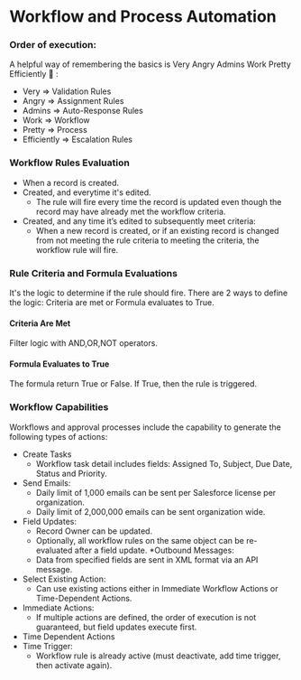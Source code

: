 # Workflow and Process Automation

### Order of execution:
A helpful way of remembering the basics is Very Angry Admins Work Pretty Efficiently :pencil: :
* Very => Validation Rules
* Angry => Assignment Rules
* Admins => Auto-Response Rules
* Work => Workflow
* Pretty => Process
* Efficiently => Escalation Rules

### Workflow Rules Evaluation

* When a record is created.
* Created, and everytime it's edited.
  * The rule will fire every time the record is updated even though the record may have already met the workflow criteria.
* Created, and any time it’s edited to subsequently meet criteria:
  * When a new record is created, or if an existing record is changed from not meeting the rule criteria to meeting the criteria, the workflow rule will fire.
 
### Rule Criteria and Formula Evaluations
It's the logic to determine if the rule should fire. There are 2 ways to define the logic: Criteria are met or Formula evaluates to True.

#### Criteria Are Met
Filter logic with AND,OR,NOT operators.

#### Formula Evaluates to True
The formula return True or False. If True, then the rule is triggered.

### Workflow Capabilities
Workflows and approval processes include the capability to generate the following types of actions:

* Create Tasks
  * Workflow task detail includes fields: Assigned To, Subject, Due Date, Status and Priority.
* Send Emails:
  * Daily limit of 1,000 emails can be sent per Salesforce license per organization.
  * Daily limit of 2,000,000 emails can be sent organization wide.
* Field Updates:
  * Record Owner can be updated.
  * Optionally, all workflow rules on the same object can be re-evaluated after a field update.
*Outbound Messages:
  * Data from specified fields are sent in XML format via an API message.
* Select Existing Action:
  * Can use existing actions either in Immediate Workflow Actions or Time-Dependent Actions.
* Immediate Actions:
  * If multiple actions are defined, the order of execution is not guaranteed, but field updates execute first.
* Time Dependent Actions
* Time Trigger:
  * Workflow rule is already active (must deactivate, add time trigger, then activate again).
